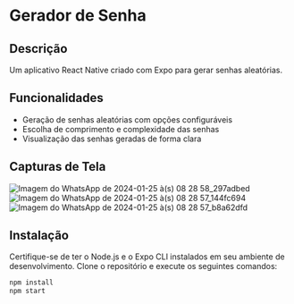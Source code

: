 # Gerador de Senha

## Descrição
Um aplicativo React Native criado com Expo para gerar senhas aleatórias.

## Funcionalidades
- Geração de senhas aleatórias com opções configuráveis
- Escolha de comprimento e complexidade das senhas
- Visualização das senhas geradas de forma clara

## Capturas de Tela
![Imagem do WhatsApp de 2024-01-25 à(s) 08 28 58_297adbed](https://github.com/wpbarcelos/react-native-random-password-dio/assets/6966793/9f13988b-2664-4e47-a926-08f2f11edb21)
![Imagem do WhatsApp de 2024-01-25 à(s) 08 28 57_144fc694](https://github.com/wpbarcelos/react-native-random-password-dio/assets/6966793/d366263c-ceba-4803-ad66-e7825453760a)
![Imagem do WhatsApp de 2024-01-25 à(s) 08 28 57_b8a62dfd](https://github.com/wpbarcelos/react-native-random-password-dio/assets/6966793/82f53308-1320-4b73-a7e3-a31aaeb55404)

## Instalação
Certifique-se de ter o Node.js e o Expo CLI instalados em seu ambiente de desenvolvimento. Clone o repositório e execute os seguintes comandos:

```bash
npm install
npm start
```
